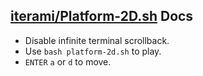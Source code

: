 [iterami/Platform-2D.sh](https://github.com/iterami/Platform-2D.sh) Docs
------------------------------------------------------------------------

* Disable infinite terminal scrollback.
* Use `bash platform-2d.sh` to play.
* `ENTER` `a` or `d` to move.
